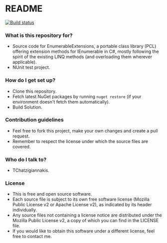 # README #

[![Build status](https://ci.appveyor.com/api/projects/status/0s8ubdu1twm2d00q)](https://ci.appveyor.com/project/TChatzigiannakis/enumerableextensions)

### What is this repository for? ###

* Source code for EnumerableExtensions, a portable class library (PCL) offering extension methods for IEnumerable<T> in C#, mostly following the spirit of the existing LINQ methods (and overloading them wherever applicable).
* NUnit test project.

### How do I get set up? ###

* Clone this repository.
* Fetch latest NuGet packages by running `nuget restore` (if your environment doesn't fetch them automatically).
* Build Solution.

### Contribution guidelines ###

* Feel free to fork this project, make your own changes and create a pull request.
* Remember to respect the license under which the source files are covered.

### Who do I talk to? ###

* TChatzigiannakis.

### License ###

* This is free and open source software. 
* Each source file is subject to its own free software license (Mozilla Public License v2 or Apache License v2), as indicated by its header individually.
* Any source files not containing a license notice are distributed under the Mozilla Public License v2, a copy of which you can find in the LICENSE file.
* If you would like to obtain this software under a different license, feel free to contact me.
